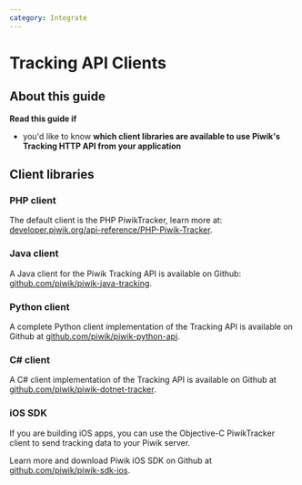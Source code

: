 ```yaml
---
category: Integrate
---
```

# Tracking API Clients

## About this guide

**Read this guide if**

* you'd like to know **which client libraries are available to use Piwik's Tracking HTTP API from your application**

## Client libraries

### PHP client

The default client is the PHP PiwikTracker, learn more at: [developer.piwik.org/api-reference/PHP-Piwik-Tracker](http://developer.piwik.org/api-reference/PHP-Piwik-Tracker).

### Java client

A Java client for the Piwik Tracking API is available on Github: [github.com/piwik/piwik-java-tracking](https://github.com/piwik/piwik-java-tracking).

### Python client

A complete Python client implementation of the Tracking API is available on Github at [github.com/piwik/piwik-python-api](https://github.com/piwik/piwik-python-api).

### C# client

A C# client implementation of the Tracking API is available on Github at [github.com/piwik/piwik-dotnet-tracker](https://github.com/piwik/piwik-dotnet-tracker#piwik-c-tracking-api).

### iOS SDK

If you are building iOS apps, you can use the Objective-C PiwikTracker client to send tracking data to your Piwik server.

Learn more and download Piwik iOS SDK on Github at [github.com/piwik/piwik-sdk-ios](https://github.com/piwik/piwik-sdk-ios).
